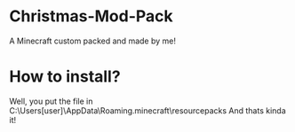 # Christmas-Mod-Pack
A Minecraft custom packed and made by me!

# How to install?
Well, you put the file in C:\Users\[user]\AppData\Roaming\.minecraft\resourcepacks
And thats kinda it!
